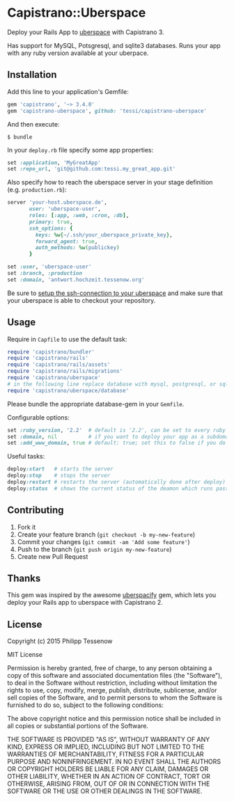 # Capistrano::Uberspace

Deploy your Rails App to [uberspace](uberspace.de) with Capistrano 3.

Has support for MySQL, Potsgresql, and sqlite3 databases. Runs your app with any ruby version available at your uberpace.

## Installation

Add this line to your application's Gemfile:

```ruby
gem 'capistrano', '~> 3.4.0'
gem 'capistrano-uberspace', github: 'tessi/capistrano-uberspace'
```

And then execute:

    $ bundle

In your `deploy.rb` file specify some app properties:

```ruby
set :application, 'MyGreatApp'
set :repo_url, 'git@github.com:tessi.my_great_app.git'
```

Also specify how to reach the uberspace server in your stage definition (e.g. `production.rb`):

```ruby
server 'your-host.uberspace.de',
       user: 'uberspace-user',
       roles: [:app, :web, :cron, :db],
       primary: true,
       ssh_options: {
         keys: %w{~/.ssh/your_uberspace_private_key},
         forward_agent: true,
         auth_methods: %w(publickey)
       }

set :user, 'uberspace-user'
set :branch, :production
set :domain, 'antwort.hochzeit.tessenow.org'
```

Be sure to [setup the ssh-connection to your uberspace](https://wiki.uberspace.de/system:ssh#login_mit_ssh-schluessel1) and make sure that your uberspace is able to checkout your repository.

## Usage

Require in `Capfile` to use the default task:

```ruby
require 'capistrano/bundler'
require 'capistrano/rails'
require 'capistrano/rails/assets'
require 'capistrano/rails/migrations'
require 'capistrano/uberspace'
# in the following line replace database with mysql, postgresql, or sqlite3
require 'capistrano/uberspace/database'
```

Please bundle the appropriate database-gem in your `Gemfile`.

Configurable options:

```ruby
set :ruby_version, '2.2'  # default is '2.2', can be set to every ruby version supported by uberspace.
set :domain, nil          # if you want to deploy your app as a subdomain, configure it here. Use the full URI. E.g. my-custom.example.tld
set :add_www_domain, true # default: true; set this to false if you do not want to also use your subdomain with prefixed www.
```

Useful tasks:

```ruby
deploy:start   # starts the server
deploy:stop    # stops the server
deploy:restart # restarts the server (automatically done after deploy)
deploy:status  # shows the current status of the deamon which runs passenger
```

## Contributing

1. Fork it
2. Create your feature branch (`git checkout -b my-new-feature`)
3. Commit your changes (`git commit -am 'Add some feature'`)
4. Push to the branch (`git push origin my-new-feature`)
5. Create new Pull Request

## Thanks

This gem was inspired by the awesome [uberspacify](https://github.com/yeah/uberspacify) gem, which lets you deploy your Rails app to uberspace with Capistrano 2.

## License

Copyright (c) 2015 Philipp Tessenow

MIT License

Permission is hereby granted, free of charge, to any person obtaining
a copy of this software and associated documentation files (the
"Software"), to deal in the Software without restriction, including
without limitation the rights to use, copy, modify, merge, publish,
distribute, sublicense, and/or sell copies of the Software, and to
permit persons to whom the Software is furnished to do so, subject to
the following conditions:

The above copyright notice and this permission notice shall be
included in all copies or substantial portions of the Software.

THE SOFTWARE IS PROVIDED "AS IS", WITHOUT WARRANTY OF ANY KIND,
EXPRESS OR IMPLIED, INCLUDING BUT NOT LIMITED TO THE WARRANTIES OF
MERCHANTABILITY, FITNESS FOR A PARTICULAR PURPOSE AND
NONINFRINGEMENT. IN NO EVENT SHALL THE AUTHORS OR COPYRIGHT HOLDERS BE
LIABLE FOR ANY CLAIM, DAMAGES OR OTHER LIABILITY, WHETHER IN AN ACTION
OF CONTRACT, TORT OR OTHERWISE, ARISING FROM, OUT OF OR IN CONNECTION
WITH THE SOFTWARE OR THE USE OR OTHER DEALINGS IN THE SOFTWARE.
